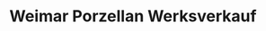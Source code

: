 ---
title: "Weimar Porzellan Werksverkauf"
url: /blankenhain/weimar-porzellan-werksverkauf/
shop: Allgemein
---